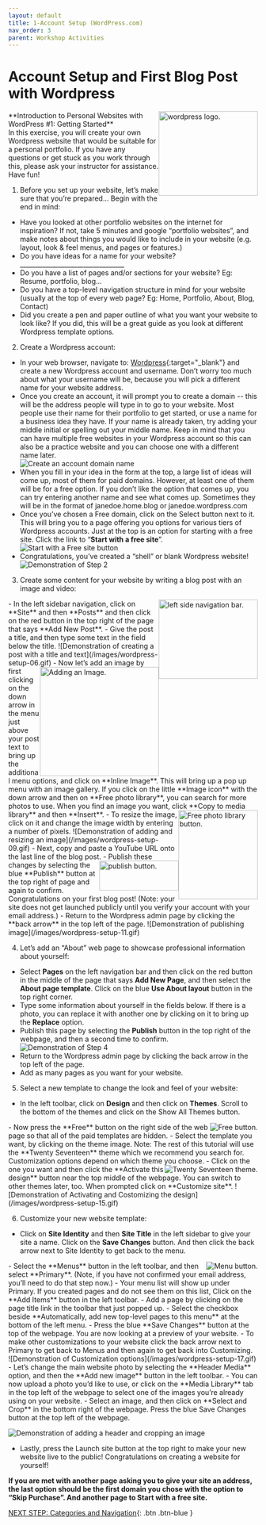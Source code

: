```yaml
---
layout: default
title: 1-Account Setup (WordPress.com)
nav_order: 3
parent: Workshop Activities
---
```

# Account Setup and First Blog Post with Wordpress
<img src="images//wordpress-setup-01.png" style="float:right;width:200px;height:170px" alt="wordpress logo."> 
**Introduction to Personal Websites with WordPress #1: Getting Started**<br>
In this exercise, you will create your own Wordpress website that would be suitable for a personal portfolio. If you have any questions or get stuck as you work through this, please ask your instructor for assistance. Have fun!

1. Before you set up your website, let’s make sure that you’re prepared... Begin with the end in mind:
  - Have you looked at other portfolio websites on the internet for inspiration?  If not, take 5 minutes and google “portfolio websites”, and make notes about things you would like to include in your website (e.g. layout, look & feel menus, and pages or features.)
  - Do you have ideas for a name for your website? _________________________________
  - Do you have a list of pages and/or sections for your website? Eg: Resume, portfolio, blog...
  - Do you have a top-level navigation structure in mind for your website (usually at the top of every web page? Eg: Home, Portfolio, About, Blog, Contact)
  - Did you create a pen and paper outline of what you want your website to look like?  If you did, this will be a great guide as you look at different Wordpress template options.

2. Create a Wordpress account:
  - In your web browser, navigate to: [Wordpress](https://wordpress.com){:target="_blank"} and create a new Wordpress account and username. Don’t worry too much about what your username will be, because you will pick a different name for your website address. 
  - Once you create an account, it will prompt you to create a domain -- this will be the address people will type in to go to your website. Most people use their name for their portfolio to get started, or use a name for a business idea they have. If your name is already taken, try adding your middle initial or spelling out your middle name. Keep in mind that you can have multiple free websites in your Wordpress account so this can also be a practice website and you can choose one with a different name later.<br>
![Create an account domain name](/images/wordpress-setup-02.png)
  - When you fill in your idea in the form at the top, a large list of ideas will come up, most of them for paid domains. However, at least one of them will be for a free option. If you don’t like the option that comes up, you can try entering another name and see what comes up. Sometimes they will be in the format of janedoe.home.blog or janedoe.wordpress.com
  - Once you’ve chosen a Free domain, click on the Select button next to it. This will bring you to a page offering you options for various tiers of Wordpress accounts. Just at the top is an option for starting with a free site. Click the link to “**Start with a free site**”.
 ![Start with a Free site button](/images/wordpress-setup-03.png)
  - Congratulations, you’ve created a “shell” or blank Wordpress website! 
![Demonstration of Step 2](/images/wordpress-setup-04.gif)

3. Create some content for your website by writing a blog post with an image and video:
<img src="images//wordpress-setup-05.png" style="float:right;width:200px;height:160px" alt="left side navigation bar."> 
  - In the left sidebar navigation, click on **Site** and then **Posts** and then click on the red button in the top right of the page that says **Add New Post**. 
  - Give the post a title, and then type some text in the field below the title.
 ![Demonstration of creating a post with a title and text](/images/wordpress-setup-06.gif)
  <img src="images//wordpress-setup-07.png" style="float:right;width:240px;height:220px" alt="Adding an Image."> 
  - Now let’s add an image by first clicking on the down arrow in the menu just above your post text to bring up the additional menu options, and click on **Inline Image**. This will bring up a pop up menu with an image gallery. If you click on the little **Image icon** with the down arrow and then on **Free photo library**, you can search for more photos to use. When you find an image you want, click **Copy to media library** and then **Insert**.
 <img src="images//wordpress-setup-08.png" style="float:right;width:160px;height:180px" alt="Free photo library button."> 
  - To resize the image, click on it and change the image width by entering a number of pixels. 
  ![Demonstration of adding and resizing an image](/images/wordpress-setup-09.gif)
  - Next, copy and paste a YouTube URL onto the last line of the blog post.
  <img src="images//wordpress-setup-10.png" style="float:right;width:160px;height:60px" alt="publish button."> 
  - Publish these changes by selecting the blue **Publish** button at the top right of page and again to confirm. Congratulations on your first blog post! (Note: your site does not get launched publicly until you verify your account with your email address.) 
  - Return to the Wordpress admin page by clicking the **back arrow** in the top left of the page.
![Demonstration of publishing image](/images/wordpress-setup-11.gif)

4. Let’s add an “About” web page to showcase professional information about yourself:
  - Select **Pages** on the left navigation bar and then click on the red button in the middle of the page that says **Add New Page**, and then select the **About page template**. Click on the blue **Use About layout** button in the top right corner.
  - Type some information about yourself in the fields below. If there is a photo, you can replace it with another one by clicking on it to bring up the **Replace** option. 
  - Publish this page by selecting the **Publish** button in the top right of the webpage, and then a second time to confirm.  
 ![Demonstration of Step 4](/images/wordpress-setup-12.gif) 
  - Return to the Wordpress admin page by clicking the back arrow in the top left of the page.
  - Add as many pages as you want for your website.

5. Select a new template to change the look and feel of your website:
  - In the left toolbar, click on **Design** and then click on **Themes**. Scroll to the bottom of the themes and click on the Show All Themes button.
<img src="images//wordpress-setup-13.png" style="float:right" alt="Free button."> 
  - Now press the **Free** button on the right side of the web page so that all of the paid templates are hidden.
  - Select the template you want, by clicking on the theme image. Note: The rest of this tutorial will use the **Twenty Seventeen** theme which we recommend you search for. Customization options depend on which theme you choose.
 <img src="images//wordpress-setup-14.png" style="float:right" alt="Twenty Seventeen theme."> 
  - Click on the one you want and then click the **Activate this design** button near the top middle of the webpage. You can switch to other themes later, too. When prompted click on **Customize site**.
 ![Demonstration of Activating and Costomizing the design](/images/wordpress-setup-15.gif)
 
6. Customize your new website template: 
  - Click on **Site Identity** and then **Site Title** in the left sidebar to give your site a name. Click on the **Save Changes** button. And then click the back arrow next to Site Identity to get back to the menu. 
  <img src="images//wordpress-setup-16.png" style="float:right" alt="Menu button."> 
  - Select the **Menus** button in the left toolbar, and then select **Primary**. (Note, if you have not confirmed your email address, you’ll need to do that step now.)
  - Your menu list will show up under Primary. If you created pages and do not see them on this list, Click on the **Add Items** button in the left toolbar.
  - Add a page by clicking on the page title link in the toolbar that just popped up. 
  - Select the checkbox beside **Automatically, add new top-level pages to this menu** at the bottom of the left menu.
  - Press the blue **Save Changes** button at the top of the webpage. You are now looking at a preview of your website.
  - To make other customizations to your website click the back arrow next to Primary to get back to Menus and then again to get back into Customizing.<br>
   ![Demonstration of Customization options](/images/wordpress-setup-17.gif) 
  - Let’s change the main website photo by selecting the **Header Media** option, and then the **Add new image** button in the left toolbar. 
  - You can now upload a photo you’d like to use, or click on the **Media Library** tab in the top left of the webpage to select one of the images you’re already using on your website.  
  - Select an image, and then click on **Select and Crop** in the bottom right of the webpage. Press the blue Save Changes button at the top left of the webpage.
 
   ![Demonstration of adding a header and cropping an image](/images/wordpress-setup-18.gif)<br>
  - Lastly, press the Launch site button at the top right to make your new website live to the public! Congratulations on creating a website for yourself! 

**If you are met with another page asking you to give your site an address, the last option should be the first domain you chose with the option to “Skip Purchase”. And another page to Start with a free site.**

[NEXT STEP: Categories and Navigation](categories-navigation.html){: .btn .btn-blue }

